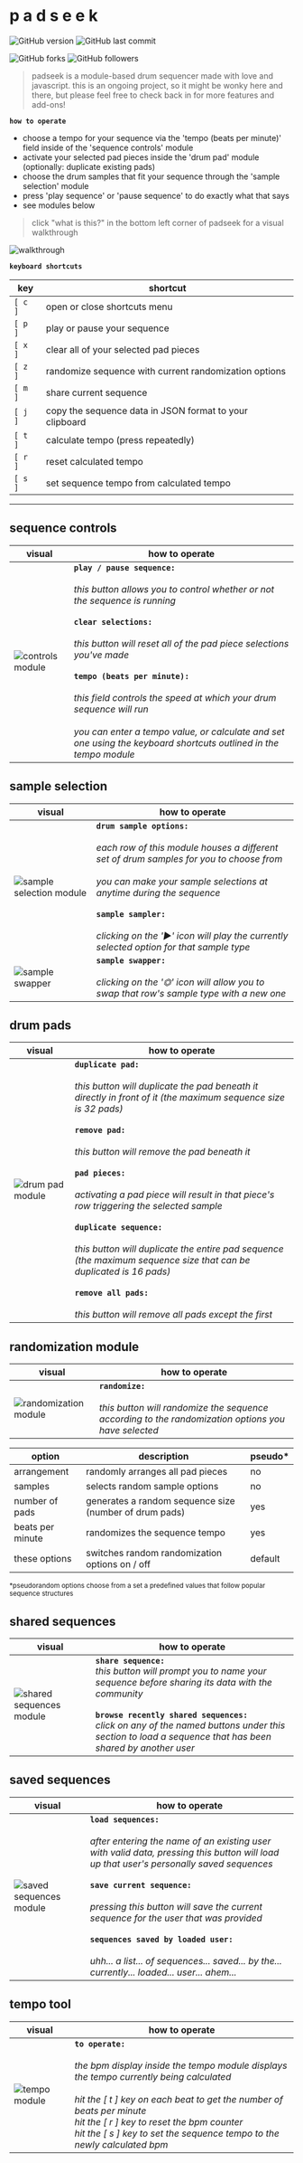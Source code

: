 # p a d s e e k

![GitHub version](https://img.shields.io/badge/version-beta-red.svg) ![GitHub last commit](https://img.shields.io/github/last-commit/AaronChapman/padseek.svg)

![GitHub forks](https://img.shields.io/github/forks/AaronChapman/padseek.svg?style=social&label=Fork) ![GitHub followers](https://img.shields.io/github/followers/AaronChapman.svg?style=social&label=Follow)

>padseek is a module-based drum sequencer made with love and javascript. this is an ongoing project, so it might be wonky here and there, but please feel free to check back in for more features and add-ons!

**`how to operate`**

- choose a tempo for your sequence via the 'tempo (beats per minute)' field inside of the 'sequence controls' module
- activate your selected pad pieces inside the 'drum pad' module (optionally: duplicate existing pads)
- choose the drum samples that fit your sequence through the 'sample selection' module
- press 'play sequence' or 'pause sequence' to do exactly what that says
- see modules below

>click "what is this?" in the bottom left corner of padseek for a visual walkthrough

![walkthrough](images/README/walkthrough.png "walkthrough")

**`keyboard shortcuts`**

key | shortcut
--- | ---
`[ c ]` | open or close shortcuts menu
`[ p ]` | play or pause your sequence
`[ x ]` | clear all of your selected pad pieces
`[ z ]` | randomize sequence with current randomization options
`[ m ]` | share current sequence
`[ j ]` | copy the sequence data in JSON format to your clipboard
`[ t ]` | calculate tempo (press repeatedly)
`[ r ]` | reset calculated tempo
`[ s ]` | set sequence tempo from calculated tempo

---
## sequence controls

visual | how to operate
--- | ---
![controls module](images/README/controls.png "controls module") | **`play / pause sequence:`**<br/><br/>_this button allows you to control whether or not the sequence is running_<br/><br/>**`clear selections:`**<br/><br/>_this button will reset all of the pad piece selections you've made_<br/><br/>**`tempo (beats per minute):`**<br/><br/>_this field controls the speed at which your drum sequence will run_<br/><br/>_you can enter a tempo value, or calculate and set one using the keyboard shortcuts outlined in the tempo module_

## sample selection

visual | how to operate
--- | ---
![sample selection module](images/README/samples.png "sample selection module") | **`drum sample options:`**<br/><br/>_each row of this module houses a different set of drum samples for you to choose from_<br/><br/>_you can make your sample selections at anytime during the sequence_<br/><br/>**`sample sampler:`**<br/><br/>_clicking on the '▶' icon will play the currently selected option for that sample type_
![sample swapper](images/README/swapper.png "sample swapper") | **`sample swapper:`**<br/><br/>_clicking on the '⏣' icon will allow you to swap that row's sample type with a new one_


## drum pads

visual | how to operate
--- | ---
![drum pad module](images/README/pad.png "drum pad module") | **`duplicate pad:`**<br/><br/>_this button will duplicate the pad beneath it directly in front of it (the maximum sequence size is 32 pads)_<br/><br/>**`remove pad:`**<br/><br/>_this button will remove the pad beneath it_<br/><br/>**`pad pieces:`**<br/><br/>_activating a pad piece will result in that piece's row triggering the selected sample_<br/><br/>**`duplicate sequence:`**<br/><br/>_this button will duplicate the entire pad sequence (the maximum sequence size that can be duplicated is 16 pads)_<br/><br/>**`remove all pads:`**<br/><br/>_this button will remove all pads except the first_


## randomization module

visual | how to operate
--- | ---
![randomization module](images/README/randomization.png "randomization module") | **`randomize:`**<br/><br/>_this button will randomize the sequence according to the randomization options you have selected_

option | description | pseudo*
--- | --- | ---
arrangement | randomly arranges all pad pieces | no
samples | selects random sample options | no
number of pads | generates a random sequence size (number of drum pads) | yes
beats per minute | randomizes the sequence tempo | yes
these options | switches random randomization options on / off | default

<sup>*pseudorandom options choose from a set a predefined values that follow popular sequence structures</sup>


## shared sequences

visual | how to operate
--- | ---
![shared sequences module](images/README/shared.png "shared sequences module") | **`share sequence:`**<br/>_this button will prompt you to name your sequence before sharing its data with the community_<br/><br/>**`browse recently shared sequences:`**<br/>_click on any of the named buttons under this section to load a sequence that has been shared by another user_


## saved sequences

visual | how to operate
--- | ---
![saved sequences module](images/README/saved.png "saved sequences module") | **`load sequences:`**<br/><br/>_after entering the name of an existing user with valid data, pressing this button will load up that user's personally saved sequences_<br/><br/>**`save current sequence:`**<br/><br/>_pressing this button will save the current sequence for the user that was provided_<br/><br/>**`sequences saved by loaded user:`**<br/><br/>_uhh... a list... of sequences... saved... by the... currently... loaded... user... ahem..._


## tempo tool

visual | how to operate
--- | ---
![tempo module](images/README/tempo.png "tempo module") | **`to operate:`**<br/><br/>_the bpm display inside the tempo module displays the tempo currently being calculated_<br/><br/>_hit the [ t ] key on each beat to get the number of beats per minute_<br/>_hit the [ r ] key to reset the bpm counter_<br/>_hit the [ s ] key to set the sequence tempo to the newly calculated bpm_